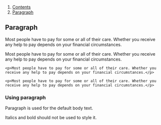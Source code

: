<div class="breadcrumbs">
  <ol>
    <li><a href="/docs/core/contents">Contents</a></li>
    <li><a href="#">Paragraph</a></li>
  </ol>
</div>

## Paragraph

<p>Most people have to pay for some or all of their care. Whether you receive any help to pay depends on your financial circumstances.</p>

<p>Most people have to pay for some or all of their care. Whether you receive any help to pay depends on your financial circumstances.</p>

    <p>Most people have to pay for some or all of their care. Whether you receive any help to pay depends on your financial circumstances.</p>

    <p>Most people have to pay for some or all of their care. Whether you receive any help to pay depends on your financial circumstances.</p>

### Using paragraph

Paragraph is used for the default body text.

Italics and bold should not be used to style it.
